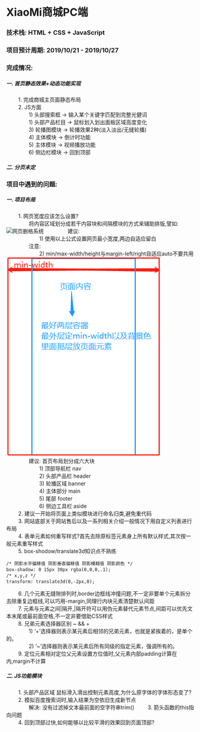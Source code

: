 # XiaoMi商城PC端
### 技术栈: HTML + CSS + JavaScript
### 项目预计周期: 2019/10/21 - 2019/10/27
### 完成情况:
##### 一. 首页静态效果+动态功能实现
&emsp;&emsp;  1. 完成商城主页面静态布局</br>
&emsp;&emsp;  2. JS方面</br>
&emsp;&emsp;&emsp;&emsp;  1) 头部搜索框 -> 输入某个关键字匹配到完整光健词</br>
&emsp;&emsp;&emsp;&emsp;  1) 头部产品栏目 -> 鼠标划入划出面板区域高度变化</br>
&emsp;&emsp;&emsp;&emsp;  3) 轮播图模块 -> 轮播效果2种(淡入淡出/无缝轮播)</br>
&emsp;&emsp;&emsp;&emsp;  4) 主体模块 -> 倒计时功能</br>
&emsp;&emsp;&emsp;&emsp;  5) 主体模块 -> 视频播放功能</br>
&emsp;&emsp;&emsp;&emsp;  6) 侧边栏模块 -> 回到顶部</br>
##### 二. 分页未定


### 项目中遇到的问题:
##### 一. 项目布局
&emsp;&emsp;  1. 网页宽度应该怎么设置?</br>
&emsp;&emsp;&emsp;&emsp;  将内容区域划分成若干内容块和间隔模块的方式来辅助排版,譬如:</br>
![网页删格系统](https://image.uisdc.com/wp-content/uploads/2019/07/uisdc-kd-20190725-4.jpg)
&emsp;&emsp;&emsp;&emsp;  建议:</br>
&emsp;&emsp;&emsp;&emsp;&emsp;&emsp;  1) 使用以上公式设置网页最小宽度,两边自适应留白</br>
&emsp;&emsp;&emsp;&emsp;  注意:</br>
&emsp;&emsp;&emsp;&emsp;&emsp;&emsp;  2) min/max-width/height与margin-left/right自适应auto不要共用</br>
![布局核心](images/layout.png)</br>
&emsp;&emsp;&emsp;&emsp;  建议: 首页布局划分成六大块</br>
&emsp;&emsp;&emsp;&emsp;&emsp;&emsp;  1) 顶部导航栏 nav</br>
&emsp;&emsp;&emsp;&emsp;&emsp;&emsp;  2) 头部产品栏 header</br>
&emsp;&emsp;&emsp;&emsp;&emsp;&emsp;  3) 轮播区域 banner</br>
&emsp;&emsp;&emsp;&emsp;&emsp;&emsp;  4) 主体部分 main</br>
&emsp;&emsp;&emsp;&emsp;&emsp;&emsp;  5) 尾部 footer</br>
&emsp;&emsp;&emsp;&emsp;&emsp;&emsp;  6) 侧边工具栏 aside </br>
&emsp;&emsp;  2. 建议一开始将页面上类似模块进行命名归类,避免重代码</br>
&emsp;&emsp;  3. 网站底部关于网站售后以及一系列相关介绍一般情况下用自定义列表进行布局</br>
&emsp;&emsp;  4. 表单元素如何重写样式?首先去除原标签元素身上所有默认样式,其次按一般元素重写样式</br>
&emsp;&emsp;  5. box-shodow/translate3d知识点不熟练</br>
```
/* 阴影水平偏移值 阴影垂直偏移值 阴影模糊值 阴影颜色 */
box-shadow: 0 15px 30px rgba(0,0,0,.1);
/* x,y,z */
transform: translate3d(0,-2px,0);
```
&emsp;&emsp;  6. 几个元素无缝隙排列时,border边框线冲撞问题,不一定非要单个元素拆分去除重复边框线,可以巧用-margin,同理行内块元素清楚默认间距</br>
&emsp;&emsp;  7. 元素与元素之间|隔开,|隔开符可以用伪元素替代元素节点,间距可以优先文本末尾或最前面空格,不一定非要借助CSS样式</br>
&emsp;&emsp;  8. 兄弟元素选择器区别 ~ && +</br>
&emsp;&emsp;&emsp;&emsp;  1) ‘+’选择器则表示某元素后相邻的兄弟元素，也就是紧挨着的，是单个的。</br>
&emsp;&emsp;&emsp;&emsp;  2) ‘~’选择器则表示某元素后所有同级的指定元素，强调所有的。</br>
&emsp;&emsp;  9. 定位元素相对定位父元素设置方位值时,父元素内部padding计算在内,margin不计算</br>

##### 二. JS功能模块
&emsp;&emsp;  1. 头部产品区域 鼠标滑入滑出控制元素高度,为什么原字体的字体形态变了?</br>
&emsp;&emsp;  2. 模拟百度搜索词时,输入结果为空依旧生成新节点</br>
&emsp;&emsp;&emsp;&emsp; 解决: 没有过滤掉文本最前面的空字符串trim()
&emsp;&emsp;  3. 箭头函数的this指向问题</br>
&emsp;&emsp;  4. 回到顶部过快,如何能够以比较平滑的效果回到页面顶部?</br>